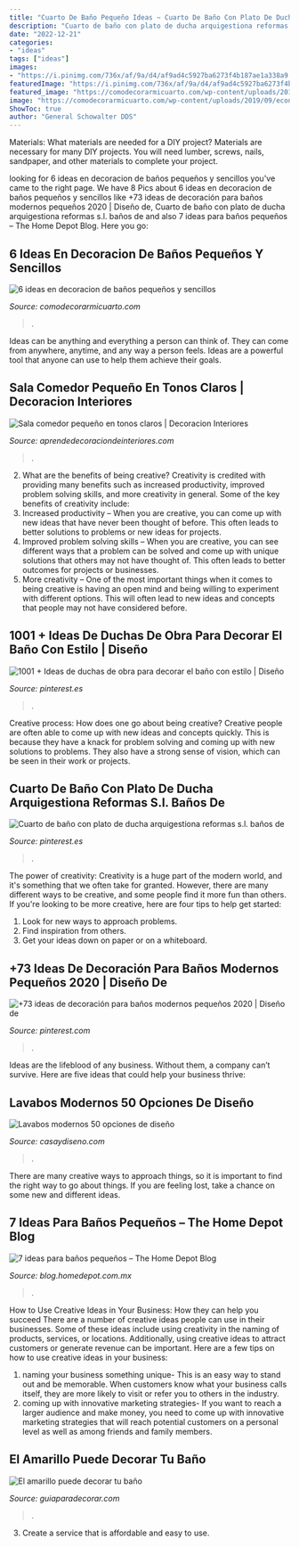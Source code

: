 ```yaml
---
title: "Cuarto De Baño Pequeño Ideas ~ Cuarto De Baño Con Plato De Ducha Arquigestiona Reformas S.l. Baños De"
description: "Cuarto de baño con plato de ducha arquigestiona reformas s.l. baños de"
date: "2022-12-21"
categories:
- "ideas"
tags: ["ideas"]
images:
- "https://i.pinimg.com/736x/af/9a/d4/af9ad4c5927ba6273f4b187ae1a338a9.jpg"
featuredImage: "https://i.pinimg.com/736x/af/9a/d4/af9ad4c5927ba6273f4b187ae1a338a9.jpg"
featured_image: "https://comodecorarmicuarto.com/wp-content/uploads/2019/09/economica-decoracion-de-baños-pequeños-y-sencillos.jpg"
image: "https://comodecorarmicuarto.com/wp-content/uploads/2019/09/economica-decoracion-de-baños-pequeños-y-sencillos.jpg"
ShowToc: true
author: "General Schowalter DDS"
---
```



Materials: What materials are needed for a DIY project?
Materials are necessary for many DIY projects. You will need lumber, screws, nails, sandpaper, and other materials to complete your project.

	

		
looking for 6 ideas en decoracion de baños pequeños y sencillos you've came to the right page. We have 8 Pics about 6 ideas en decoracion de baños pequeños y sencillos like +73 ideas de decoración para baños modernos pequeños 2020 | Diseño de, Cuarto de baño con plato de ducha arquigestiona reformas s.l. baños de and also 7 ideas para baños pequeños – The Home Depot Blog. Here you go:
		
    
## 6 Ideas En Decoracion De Baños Pequeños Y Sencillos

<img loading=lazy src="https://comodecorarmicuarto.com/wp-content/uploads/2019/09/economica-decoracion-de-baños-pequeños-y-sencillos.jpg" onerror="this.onerror=null;this.src='https://tse4.mm.bing.net/th?id=OIP.OOGfl4S6A4BadS9BAxsGJgAAAA&amp;pid=15.1';" alt="6 ideas en decoracion de baños pequeños y sencillos">

_Source: comodecorarmicuarto.com_

>. 

	

Ideas can be anything and everything a person can think of. They can come from anywhere, anytime, and any way a person feels. Ideas are a powerful tool that anyone can use to help them achieve their goals.

    
## Sala Comedor Pequeño En Tonos Claros | Decoracion Interiores

<img loading=lazy src="https://aprendedecoraciondeinteriores.com/wp-content/uploads/2019/06/Sala-comedor-pequeno-en-tonos-claros.jpg" onerror="this.onerror=null;this.src='https://tse2.mm.bing.net/th?id=OIP.wUtOF1CFod6PH1vAXzn_4gHaLH&amp;pid=15.1';" alt="Sala comedor pequeño en tonos claros | Decoracion Interiores">

_Source: aprendedecoraciondeinteriores.com_

>. 

	

2. What are the benefits of being creative?
Creativity is credited with providing many benefits such as increased productivity, improved problem solving skills, and more creativity in general. Some of the key benefits of creativity include: 
1. Increased productivity – When you are creative, you can come up with new ideas that have never been thought of before. This often leads to better solutions to problems or new ideas for projects. 
2. Improved problem solving skills – When you are creative, you can see different ways that a problem can be solved and come up with unique solutions that others may not have thought of. This often leads to better outcomes for projects or businesses. 
3. More creativity – One of the most important things when it comes to being creative is having an open mind and being willing to experiment with different options. This will often lead to new ideas and concepts that people may not have considered before.

    
## 1001 + Ideas De Duchas De Obra Para Decorar El Baño Con Estilo | Diseño

<img loading=lazy src="https://i.pinimg.com/736x/af/9a/d4/af9ad4c5927ba6273f4b187ae1a338a9.jpg" onerror="this.onerror=null;this.src='https://tse3.mm.bing.net/th?id=OIP.6ba9I0lqsdzPmUmKU5LqMAHaLR&amp;pid=15.1';" alt="1001 + Ideas de duchas de obra para decorar el baño con estilo | Diseño">

_Source: pinterest.es_

>. 

	

Creative process: How does one go about being creative?
Creative people are often able to come up with new ideas and concepts quickly. This is because they have a knack for problem solving and coming up with new solutions to problems. They also have a strong sense of vision, which can be seen in their work or projects.

    
## Cuarto De Baño Con Plato De Ducha Arquigestiona Reformas S.l. Baños De

<img loading=lazy src="https://i.pinimg.com/736x/ff/ab/5a/ffab5a30c00197c7c4db2762bea285aa.jpg" onerror="this.onerror=null;this.src='https://tse3.mm.bing.net/th?id=OIP.J_Hp6tTYW4HzJhtyKCcBFgHaLH&amp;pid=15.1';" alt="Cuarto de baño con plato de ducha arquigestiona reformas s.l. baños de">

_Source: pinterest.es_

>. 

	

The power of creativity:
Creativity is a huge part of the modern world, and it's something that we often take for granted. However, there are many different ways to be creative, and some people find it more fun than others. If you're looking to be more creative, here are four tips to help get started:
1. Look for new ways to approach problems.
2. Find inspiration from others.
3. Get your ideas down on paper or on a whiteboard.

    
## +73 Ideas De Decoración Para Baños Modernos Pequeños 2020 | Diseño De

<img loading=lazy src="https://i.pinimg.com/736x/bd/45/00/bd4500a8522a076c7f4b50c2224259b2--small-bathroom-furniture-glass-partition-wall.jpg" onerror="this.onerror=null;this.src='https://tse4.mm.bing.net/th?id=OIP.hcpMlOqnWyaVTuVf1YW2NwHaLb&amp;pid=15.1';" alt="+73 ideas de decoración para baños modernos pequeños 2020 | Diseño de">

_Source: pinterest.com_

>. 

	

Ideas are the lifeblood of any business. Without them, a company can’t survive. Here are five ideas that could help your business thrive:

    
## Lavabos Modernos 50 Opciones De Diseño

<img loading=lazy src="https://casaydiseno.com/wp-content/uploads/2016/02/lavabo-muebles-originales-bano-moderno.jpg" onerror="this.onerror=null;this.src='https://tse4.mm.bing.net/th?id=OIP.rKqNyVea11Sw_hWTsMRexQHaKI&amp;pid=15.1';" alt="Lavabos modernos 50 opciones de diseño">

_Source: casaydiseno.com_

>. 

	

There are many creative ways to approach things, so it is important to find the right way to go about things. If you are feeling lost, take a chance on some new and different ideas.

    
## 7 Ideas Para Baños Pequeños – The Home Depot Blog

<img loading=lazy src="https://blog.homedepot.com.mx/wp-content/uploads/2017/08/Captura-de-pantalla-2018-01-17-a-las-1.22.09-p.m..png" onerror="this.onerror=null;this.src='https://tse1.mm.bing.net/th?id=OIP.606UXacMIs4kgaZEvRPx5AHaK9&amp;pid=15.1';" alt="7 ideas para baños pequeños – The Home Depot Blog">

_Source: blog.homedepot.com.mx_

>. 

	

How to Use Creative Ideas in Your Business: How they can help you succeed
There are a number of creative ideas people can use in their businesses. Some of these ideas include using creativity in the naming of products, services, or locations. Additionally, using creative ideas to attract customers or generate revenue can be important. Here are a few tips on how to use creative ideas in your business: 
1. naming your business something unique- This is an easy way to stand out and be memorable. When customers know what your business calls itself, they are more likely to visit or refer you to others in the industry. 
2. coming up with innovative marketing strategies- If you want to reach a larger audience and make money, you need to come up with innovative marketing strategies that will reach potential customers on a personal level as well as among friends and family members. 

    
## El Amarillo Puede Decorar Tu Baño

<img loading=lazy src="http://www.guiaparadecorar.com/wp-content/uploads/2014/04/amarillo-bano-7.jpg" onerror="this.onerror=null;this.src='https://tse3.mm.bing.net/th?id=OIP.2DOCbIqS87W_sHnsrxJZ0wHaKF&amp;pid=15.1';" alt="El amarillo puede decorar tu baño">

_Source: guiaparadecorar.com_

>. 

	

3. Create a service that is affordable and easy to use.

